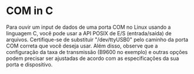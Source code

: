 # COM in C
 
Para ouvir um input de dados de uma porta COM no Linux usando a linguagem C, você pode usar a API POSIX de E/S (entrada/saída) de arquivos. Certifique-se de substituir "/dev/ttyUSB0" pelo caminho da porta COM correta que você deseja usar. Além disso, observe que a configuração da taxa de transmissão (B9600 no exemplo) e outras opções podem precisar ser ajustadas de acordo com as especificações da sua porta e dispositivo.